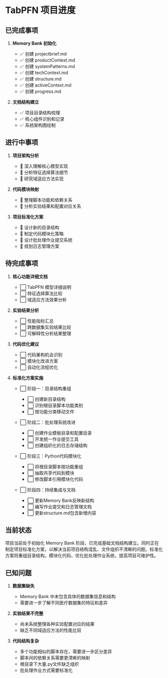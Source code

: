 # TabPFN 项目进度

## 已完成事项

1. **Memory Bank 初始化**
   - ✅ 创建 projectbrief.md
   - ✅ 创建 productContext.md
   - ✅ 创建 systemPatterns.md
   - ✅ 创建 techContext.md
   - ✅ 创建 structure.md
   - ✅ 创建 activeContext.md
   - ✅ 创建 progress.md

2. **文档结构建立**
   - ✅ 项目目录结构梳理
   - ✅ 核心组件识别和记录
   - ✅ 系统架构图绘制

## 进行中事项

1. **项目架构分析**
   - 🔄 深入理解核心模型实现
   - 🔄 分析特征选择算法细节
   - 🔄 研究域适应方法实现

2. **代码模块映射**
   - 🔄 整理脚本功能和依赖关系
   - 🔄 分析实验结果和配置对应关系

3. **项目标准化方案**
   - 🔄 设计新的目录结构
   - 🔄 制定代码模块化策略
   - 🔄 设计批处理作业提交系统
   - 🔄 规划日志管理方案

## 待完成事项

1. **核心功能详细文档**
   - ⬜ TabPFN 模型详细说明
   - ⬜ 特征选择算法比较
   - ⬜ 域适应方法效果分析

2. **实验结果分析**
   - ⬜ 性能指标汇总
   - ⬜ 跨数据集实验结果比较
   - ⬜ 可解释性分析结果整理

3. **代码优化建议**
   - ⬜ 代码重构机会识别
   - ⬜ 模块化改进方案
   - ⬜ 自动化流程优化

4. **标准化方案实施**
   - ⬜ 阶段一：目录结构重组
     - ⬜ 创建新目录结构
     - ⬜ 识别根目录脚本功能类别
     - ⬜ 按功能分类移动文件

   - ⬜ 阶段二：批处理系统改进
     - ⬜ 创建作业模板目录和配置目录
     - ⬜ 开发统一作业提交工具
     - ⬜ 创建组织化的日志存储结构

   - ⬜ 阶段三：Python代码模块化
     - ⬜ 将根目录脚本按功能重组
     - ⬜ 抽取共享代码到模块
     - ⬜ 修改脚本引用模块化代码

   - ⬜ 阶段四：持续集成与文档
     - ⬜ 更新Memory Bank反映新结构
     - ⬜ 编写作业提交和日志管理文档
     - ⬜ 更新structure.md包含新增内容

## 当前状态

项目当前处于初始化 Memory Bank 阶段，已完成基础文档结构建立。同时正在制定项目标准化方案，以解决当前项目结构混乱、文件组织不清晰的问题。标准化方案将重组目录结构，模块化代码，优化批处理作业系统，提高项目可维护性。

## 已知问题

1. **数据集缺失**
   - Memory Bank 中未包含具体的数据集信息和结构
   - 需要进一步了解不同医疗数据集的特征和差异

2. **实验结果不完整**
   - 尚未系统整理各种实验配置对应的结果
   - 缺乏不同域适应方法的性能比较

3. **代码结构复杂**
   - 多个功能相似的脚本存在，需要进一步区分差异
   - 脚本间的依赖关系需要更清晰的映射
   - 根目录下大量.py文件缺乏组织
   - 批处理作业方式需要标准化 
